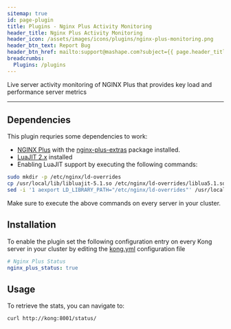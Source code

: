 ```yaml
---
sitemap: true
id: page-plugin
title: Plugins - Nginx Plus Activity Monitoring
header_title: Nginx Plus Activity Monitoring
header_icon: /assets/images/icons/plugins/nginx-plus-monitoring.png
header_btn_text: Report Bug
header_btn_href: mailto:support@mashape.com?subject={{ page.header_title }} Plugin Bug
breadcrumbs:
  Plugins: /plugins
---
```


Live server activity monitoring of NGINX Plus that provides key load and performance server metrics

---

## Dependencies

This plugin requries some dependencies to work:

* [NGINX Plus](http://nginx.com/products/) with the [nginx-plus-extras](http://nginx.com/products/technical-specs/#nginx-plus-extras) package installed.
* [LuaJIT 2.x](http://luajit.org/) installed
* Enabling LuaJIT support by executing the following commands:

```bash
sudo mkdir -p /etc/nginx/ld-overrides
cp /usr/local/lib/libluajit-5.1.so /etc/nginx/ld-overrides/liblua5.1.so.0
sed -i '1 aexport LD_LIBRARY_PATH="/etc/nginx/ld-overrides"' /usr/local/bin/kong
```

Make sure to execute the above commands on every server in your cluster.

## Installation

To enable the plugin set the following configuration entry on every Kong server in your cluster by editing the [kong.yml](/docs/{{site.latest}}/getting-started/configuration) configuration file

```yaml
# Nginx Plus Status
nginx_plus_status: true
```

## Usage

To retrieve the stats, you can navigate to:

```
curl http://kong:8001/status/
```